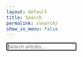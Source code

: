 ```yaml
---
layout: default
title: Search
permalink: /search/
show_in_menu: false
---
```


<div id="search" data-baseurl="{{ site.baseurl }}">
  <input type="text" id="search-input" placeholder="Search articles..." autofocus>
</div>

<script src="{{ site.baseurl }}/assets/js/search.js"></script>